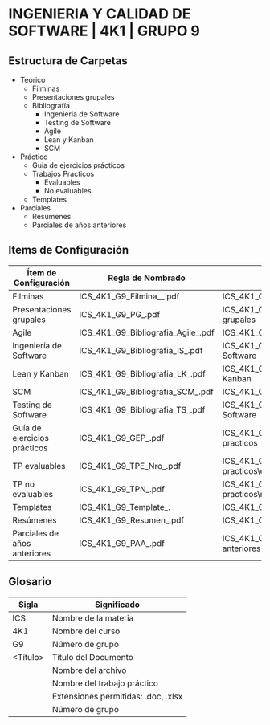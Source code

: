 
# INGENIERIA Y CALIDAD DE SOFTWARE | 4K1 | GRUPO 9




## Estructura de Carpetas

- Teórico
    - Filminas
    - Presentaciones grupales
	- Bibliografía
		- Ingenieria de Software
		- Testing de Software
		- Agile
		- Lean y Kanban
		- SCM
- Práctico
	- Guia de ejercicios prácticos
	- Trabajos Practicos
		- Evaluables
		- No evaluables
	- Templates
- Parciales
	- Resúmenes
	- Parciales de años anteriores


## Items de Configuración
| Ítem de Configuración        | Regla de Nombrado                                     | Ubicación                                               |
| ---------------------------- | ----------------------------------------------------- | ------------------------------------------------------- |
| Filminas                     | ICS_4K1_G9_Filmina_<NroFilmina>_<NombreDeFilmina>.pdf | ICS_4K1_G9\\teorico\\filminas                           |
| Presentaciones grupales      | ICS_4K1_G9_PG_<NombreDeArchivo>.pdf                   | ICS_4K1_G9\\teorico\\presentaciones-grupales            |
| Agile                        | ICS_4K1_G9_Bibliografia_Agile_<NombreDeArchivo>.pdf   | ICS_4K1_G9\\teorico\\bibliografia\\Agile                |
| Ingeniería de Software       | ICS_4K1_G9_Bibliografia_IS_<NombreDeArchivo>.pdf      | ICS_4K1_G9\\teorico\\bibliografia\\Ingenieria-Software  |
| Lean y Kanban                | ICS_4K1_G9_Bibliografia_LK_<NombreDeArchivo>.pdf      | ICS_4K1_G9\\teorico\\bibliografia\\Lean-Kanban          |
| SCM                          | ICS_4K1_G9_Bibliografia_SCM_<NombreDeArchivo>.pdf     | ICS_4K1_G9\\teorico\\bibliografia\\SCM                  |
| Testing de Software          | ICS_4K1_G9_Bibliografia_TS_<NombreDeArchivo>.pdf      | ICS_4K1_G9\\teorico\\bibliografia\\Testing-Software     |
| Guía de ejercicios prácticos | ICS_4K1_G9_GEP_<NombreDeArchivo>.pdf                  | ICS_4K1_G9\\practico\\guia-ejercicios-practicos         |
| TP evaluables                | ICS_4K1_G9_TPE_Nro_<NroDeTP>.pdf                      | ICS_4K1_G9\\practico\\trabajos-practicos\\evaluables    |
| TP no evaluables             | ICS_4K1_G9_TPN_<NroDeTP>.pdf                          | ICS_4K1_G9\\practico\\trabajos-practicos\\no-evaluables |
| Templates                    | ICS_4K1_G9_Template_<NombreDeArchivo>.<Ext>           | ICS_4K1_G9\\practico\\templates                         |
| Resúmenes                    | ICS_4K1_G9_Resumen_<NombreDeArchivo>.pdf              | ICS_4K1_G9\\parciales\\resumenes                        |
| Parciales de años anteriores | ICS_4K1_G9_PAA_<NroDeParcial>.pdf                     | ICS_4K1_G9\\parciales\\parciales-años-anteriores        |

## Glosario

| Sigla              | Significado                         |
|--------------------|-------------------------------------|
| ICS                | Nombre de la materia                |
| 4K1                | Nombre del curso                    |
| G9                 | Número de grupo                     |
| <Título>           | Título del Documento                |
| <NombreDelArchivo> | Nombre del archivo                  |
| <NroFilmina>       | Nombre del trabajo práctico         |
| <Ext>              | Extensiones permitidas: .doc, .xlsx |
| <Nro Grupo>        | Número de grupo                     |
